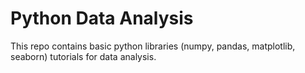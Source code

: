 # Python Data Analysis

This repo contains basic python libraries (numpy, pandas, matplotlib, seaborn) tutorials for data analysis.
